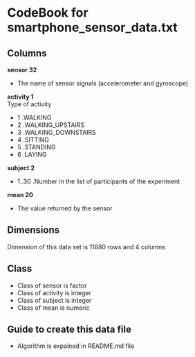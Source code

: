 # CodeBook for smartphone_sensor_data.txt

## Columns 
**sensor    32**    
  *  The name of sensor signals (accelerometer and gyroscope)  
  
**activity  1**   
  Type of activity   
  *  1  .WALKING
  *  2  .WALKING_UPSTAIRS
  *  3  .WALKING_DOWNSTAIRS
  *  4  .SITTING
  *  5  .STANDING
  *  6  .LAYING
    
**subject 2**   
  *  1..30 .Number in the list of participants of the experiment   
  
**mean  20**   
  *  The value returned by the sensor
  
## Dimensions
Dimension of this data set is 11880 rows and 4 columns

## Class
  *  Class of sensor is factor
  *  Class of activity is integer
  *  Class of subject is integer
  *  Class of mean is numeric
  
## Guide to create this data file
  *  Algorithm is expained in README.md file
  
  


